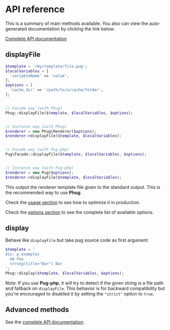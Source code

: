 # API reference

This is a summary of main methods available. You also
can view the auto-generated documentation by clicking
the link below:

[Complete API documentation](/api/namespaces/Phug.html)

## displayFile

```php
$template = '/my/template/file.pug';
$localVariables = [
  'variableName' => 'value',
];
$options = [
  'cache_dir' => '/path/to/a/cache/folder',
];


// Facade way (with Phug)
Phug::displayFile($template, $localVariables, $options);


// Instance way (with Phug)
$renderer = new Phug\Renderer($options);
$renderer->displayFile($template, $localVariables);


// Facade way (with Pug-php)
Pug\Facade::displayFile($template, $localVariables, $options);


// Instance way (with Pug-php)
$renderer = new Pug($options);
$renderer->displayFile($template, $localVariables);
```

This output the renderer template file given to the standard
output. This is the recommended way to use **Phug**.

Check the [usage section](#usage) to see how to optimize it
in production.

Check the [options section](#options) to see the complete list
of available options.

## display

Behave like `displayFile` but take pug source code as first
argument:
```php
$template = '
div: p.examples
  em Foo
  strong(title="Bar") Bar
';
Phug::display($template, $localVariables, $options);
```

Note: If you use **Pug-php**, it will try to detect if the given
string is a file
path and fallback on `displayFile`. This behavior is for backward
compatibility but you're encouraged to disabled it by setting
the `"strict"` option to `true`.

## Advanced methods

See the [complete API documentation](/api/namespaces/Phug.html).
